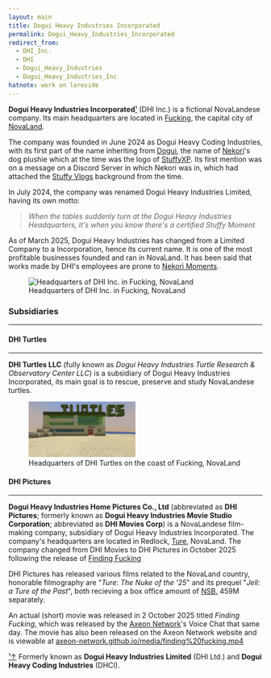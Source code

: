 ```yaml
---
layout: main
title: Dogui Heavy Industries Incorporated
permalink: Dogui_Heavy_Industries_Incorporated
redirect_from:
  - DHI_Inc.
  - DHI
  - Dogui_Heavy_Industries
  - Dogui_Heavy_Industries_Inc
hatnote: work on loreside
---
```


**Dogui Heavy Industries Incorporated**[&sup1;](#notec1) (DHI Inc.) is a fictional NovaLandese company. Its main headquarters are located in [Fucking](Fucking), the capital city of [NovaLand](NovaLand).

The company was founded in June 2024 as Dogui Heavy Coding Industries, with its first part of the name inheriting from [Dogui](Dogui), the name of [Nekori](Nekori)'s dog plushie which at the time was the logo of [StuffyXP](StuffyXP). Its first mention was on a message on a Discord Server in which Nekori was in, which had attached the [Stuffy Vlogs](Stuffy_Vlogs) background from the time.

In July 2024, the company was renamed Dogui Heavy Industries Limited, having its own motto:
> *When the tables suddenly turn at the Dogui Heavy Industries Headquarters, it's when you know there's a certified Stuffy Moment*

As of March 2025, Dogui Heavy Industries has changed from a Limited Company to a Incorporation, hence its current name. It is one of the most profitable businesses founded and ran in NovaLand. It has been said that works made by DHI's employees are prone to [Nekori Moments](Nekori_Moments).


<figure>
    <img src="resources/img/articles/dhi/hq.png" 
         alt="Headquarters of DHI Inc. in Fucking, NovaLand" 
         style="width:50%;">
    <figcaption>
        Headquarters of DHI Inc. in Fucking, NovaLand
    </figcaption>
</figure>

### Subsidiaries
---
#### DHI Turtles
---
**DHI Turtles LLC** (fully known as *Dogui Heavy Industries Turtle Research & Observatory Center LLC*) is a subsidiary of Dogui Heavy Industries Incorporated, its main goal is to rescue, preserve and study NovaLandese turtles.
<figure>
    <img src="resources/img/articles/dhi/hqturtles.png" 
         alt="Headquarters of DHI Turtles on the coast of Fucking, NovaLand" 
         style="width:50%;">
    <figcaption>
        Headquarters of DHI Turtles on the coast of Fucking, NovaLand
    </figcaption>
</figure>

#### DHI Pictures
---
**Dogui Heavy Industries Home Pictures Co., Ltd** (abbreviated as **DHI Pictures**; formerly known as **Dogui Heavy Industries Movie Studio Corporation**; abbreviated as **DHI Movies Corp**) is a NovaLandese film-making company, subsidiary of Dogui Heavy Industries Incorporated. The company's headquarters are located in Redlock, [Ture](Ture,_NovaLand), NovaLand. The company changed from DHI Movies to DHI Pictures in October 2025 following the release of [Finding Fucking](Finding_Fucking)

DHI Pictures has released various films related to the NovaLand country, honorable filmography are "*Ture: The Nuke of the '25*" and its prequel "*Jell: a Ture of the Past*", both recieving a box office amount of [NSB.](NovaStarbit) 459M separately.

An actual (short) movie was released in 2 October 2025 titled *Finding Fucking*, which was released by the [Axeon Network](Axeon_Network)'s Voice Chat that same day. The movie has also been released on the Axeon Network website and is viewable at [axeon-network.github.io/media/finding%20fucking.mp4](https://axeon-network.github.io/media/finding%20fucking.mp4)

<!-- #### [Loreside](KuroWiki%3ALoreside)
---
The company was founded in early 1993 as Dogui Heavy Coding Industries (whose purposes was split into a subsidiary called **DHISoft**), and became the most profitable business in [StuffyLand](NovaLand) December 2010.

The company has a history of filing for Chapter Nine Bankruptcy two times in 2013 and 2018 respectively. Both being due to loss of profit due to bad quality of products, the most notable case being in 12 January 2005 where the company's products were affected by computer glitches ([Nekori Moments](Nekori_Moments)), the company slowly kept losing money until 2013 and gained a bad reputation.

In July 2013 the company filed for Chapter Nine Bankruptcy, which allowed them to try to make a plan to gain enough money to cover up the debt (NSB. 250,000,000).

In December 2013, a new CEO was put in place, they used all their salary to fund DHI Turtles LLC, an organization to *protect, save and rescue NovaLandese turtles*. The company paid off with donations recieved from DHI Turtles, the NovaLandese Goverment donated NSB. 300,000,000 as a way to keep the company on business. The company regained its reputation after making a promise to use 67% of their money to help DHI Turtles.

After the Economy Crash of 2017, DHI suffered a loss of NSB. 761,000,000 which made both DHI and DHI Turtles file for Bankruptcy Chapter Nine again, not only for the economy crash, poor employee and product management resulted in a 2% layoff which made DHI loss about NSB. 500,000. Another CEO was put in place to better manage money and products, as well as internal company disputes.

The company was barely keeping itself alive in 2019 until COVID-19 struck StuffyLand, DHI founded DHI Movies, a movie studio for the citizen's entertainment while at home.

The company successfully recovered from the crash (in fact, was only one of the two to do so) and gained around LXL 1B due to the massive success of DHI Movies, and several donations for DHI Turtles. The company became the most profitable business in the country again in August 2021 due to a new CEO, [Nekori](Nekori). -->


<p id="note"><a href="#notec1" id="notec1">&sup1;<span></span>&uparrow;</a> Formerly known as <b>Dogui Heavy Industries Limited</b> (DHI Ltd.) and <b>Dogui Heavy Coding Industries</b> (DHCI).</p>
